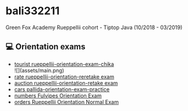 # bali332211
Green Fox Academy Rueppellii cohort - Tiptop Java (10/2018 - 03/2019)

<h2>💻 Orientation exams</h2>
<ul>
<li><a href="https://github.com/green-fox-academy/bali332211/tree/master/week-11/tourist%20rueppellii-orientation-exam-chika">tourist rueppellii-orientation-exam-chika</a></li>
    ![](assets/main.png)
  <li><a href="https://github.com/green-fox-academy/bali332211/tree/master/week-11/rate%20rueppellii-orientation-reretake%20exam">rate rueppellii-orientation-reretake exam</a></li>
  <li><a href="https://github.com/green-fox-academy/bali332211/tree/master/week-10/auction%20rueppellii-orientation-retake%20exam">auction rueppellii-orientation-retake exam</a></li>
  <li><a href="https://github.com/green-fox-academy/bali332211/tree/master/week-10/cars%20pallida-orientation-exam-practice">cars pallida-orientation-exam-practice</a></li>
  <li><a href="https://github.com/green-fox-academy/bali332211/tree/master/week-10/numbers%20Fulvipes%20Orientation%20Exam">numbers Fulvipes Orientation Exam</a></li>
  <li><a href="https://github.com/green-fox-academy/bali332211/tree/master/week-10/orders%20Rueppellii%20Orientation%20Normal%20Exam">orders Rueppellii Orientation Normal Exam</a></li>
  </ul>
